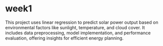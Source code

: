 # week1
This project uses linear regression to predict solar power output based on environmental factors like sunlight, temperature, and cloud cover. It includes data preprocessing, model implementation, and performance evaluation, offering insights for efficient energy planning.

